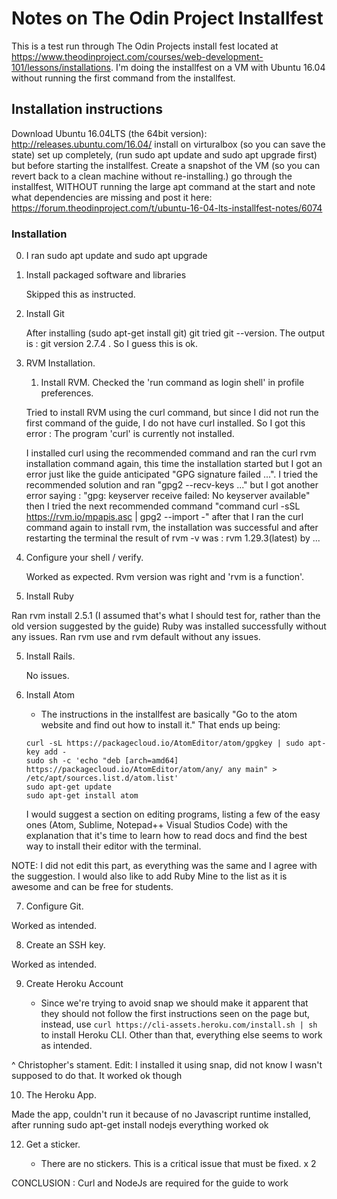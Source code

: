 # Notes on The Odin Project Installfest

This is a test run through The Odin Projects install fest located at <https://www.theodinproject.com/courses/web-development-101/lessons/installations>. I'm doing the installfest on a VM with Ubuntu 16.04 without running the first command from the installfest.

## Installation instructions

Download Ubuntu 16.04LTS (the 64bit version): http://releases.ubuntu.com/16.04/
install on virturalbox (so you can save the state)
set up completely, (run sudo apt update and sudo apt upgrade first) but before starting the installfest. Create a snapshot of the VM (so you can revert back to a clean machine without re-installing.)
go through the installfest, WITHOUT running the large apt command at the start and note what dependencies are missing and post it here: https://forum.theodinproject.com/t/ubuntu-16-04-lts-installfest-notes/6074 

### Installation

0. I ran sudo apt update and sudo apt upgrade
  
1. Install packaged software and libraries

   Skipped this as instructed.

2. Install Git

   After installing (sudo apt-get install git) git tried git --version. The output is : git version 2.7.4 . So I guess this is ok.

3. RVM Installation.

   1. Install RVM.
   Checked the 'run command as login shell' in profile preferences.
   
   Tried to install RVM using the curl command, but since I did not run the first command of the guide, I do not have curl installed. So I got this error : The program 'curl' is currently not installed.
   
   I installed curl using the recommended command and ran the curl rvm installation command again, this time the installation started but I got an error just like the guide anticipated "GPG signature failed ...". I tried the recommended solution and ran "gpg2 --recv-keys ..." but I got another error saying : "gpg: keyserver receive failed: No keyserver available" then I tried the next recommended command "command curl -sSL https://rvm.io/mpapis.asc | gpg2 --import -" after that I ran the curl command again to install rvm, the installation was successful and after restarting the terminal the result of rvm -v was : rvm 1.29.3(latest) by ...



2. Configure your shell / verify.

      Worked as expected. Rvm version was right and 'rvm is a function'.

4. Install Ruby

  Ran rvm install 2.5.1 (I assumed that's what I should test for, rather than the old version suggested by the guide)
  Ruby was installed successfully without any issues. Ran rvm use and rvm default without any issues.

5. Install Rails. 
   
   No issues.

6. Install Atom

   * The instructions in the installfest are basically "Go to the atom website and find out how to install it." That ends up being:

   ```linux
   curl -sL https://packagecloud.io/AtomEditor/atom/gpgkey | sudo apt-key add -
   sudo sh -c 'echo "deb [arch=amd64] https://packagecloud.io/AtomEditor/atom/any/ any main" > /etc/apt/sources.list.d/atom.list'
   sudo apt-get update
   sudo apt-get install atom
   ```

   I would suggest a section on editing programs, listing a few of the easy ones (Atom, Sublime, Notepad++ Visual Studios Code) with the explanation that it's time to learn how to read docs and find the best way to install their editor with the terminal. 

NOTE: I did not edit this part, as everything was the same and I agree with the suggestion. I would also like to add Ruby Mine to the list as it is awesome and can be free for students.

7. Configure Git. 

Worked as intended.

8. Create an SSH key. 

Worked as intended.

9. Create Heroku Account

   * Since we're trying to avoid snap we should make it apparent that they should not follow the first instructions seen on the page but, instead, use `curl https://cli-assets.heroku.com/install.sh | sh` to install Heroku CLI. Other than that, everything else seems to work as intended.

^ Christopher's stament. Edit: I installed it using snap, did not know I wasn't supposed to do that. It worked ok though


10. The Heroku App.
  
  Made the app, couldn't run it because of no Javascript runtime installed, after running sudo apt-get install nodejs everything worked ok
   

12. Get a sticker.

    * There are no stickers. This is a critical issue that must be fixed. x 2


CONCLUSION : Curl and NodeJs are required for the guide to work

